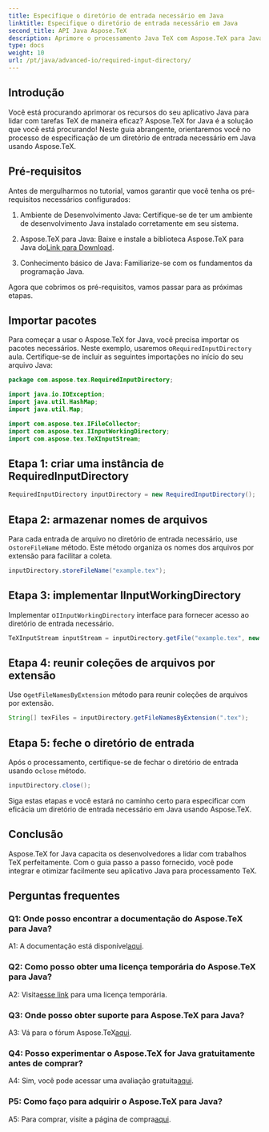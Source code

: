 ```yaml
---
title: Especifique o diretório de entrada necessário em Java
linktitle: Especifique o diretório de entrada necessário em Java
second_title: API Java Aspose.TeX
description: Aprimore o processamento Java TeX com Aspose.TeX para Java. Siga nosso guia passo a passo para especificar os diretórios de entrada necessários perfeitamente.
type: docs
weight: 10
url: /pt/java/advanced-io/required-input-directory/
---
```

## Introdução

Você está procurando aprimorar os recursos do seu aplicativo Java para lidar com tarefas TeX de maneira eficaz? Aspose.TeX for Java é a solução que você está procurando! Neste guia abrangente, orientaremos você no processo de especificação de um diretório de entrada necessário em Java usando Aspose.TeX.

## Pré-requisitos

Antes de mergulharmos no tutorial, vamos garantir que você tenha os pré-requisitos necessários configurados:

1. Ambiente de Desenvolvimento Java: Certifique-se de ter um ambiente de desenvolvimento Java instalado corretamente em seu sistema.

2.  Aspose.TeX para Java: Baixe e instale a biblioteca Aspose.TeX para Java do[Link para Download](https://releases.aspose.com/tex/java/).

3. Conhecimento básico de Java: Familiarize-se com os fundamentos da programação Java.

Agora que cobrimos os pré-requisitos, vamos passar para as próximas etapas.

## Importar pacotes

 Para começar a usar o Aspose.TeX for Java, você precisa importar os pacotes necessários. Neste exemplo, usaremos o`RequiredInputDirectory` aula. Certifique-se de incluir as seguintes importações no início do seu arquivo Java:

```java
package com.aspose.tex.RequiredInputDirectory;

import java.io.IOException;
import java.util.HashMap;
import java.util.Map;

import com.aspose.tex.IFileCollector;
import com.aspose.tex.IInputWorkingDirectory;
import com.aspose.tex.TeXInputStream;
```

## Etapa 1: criar uma instância de RequiredInputDirectory

```java
RequiredInputDirectory inputDirectory = new RequiredInputDirectory();
```

## Etapa 2: armazenar nomes de arquivos

 Para cada entrada de arquivo no diretório de entrada necessário, use o`storeFileName` método. Este método organiza os nomes dos arquivos por extensão para facilitar a coleta.

```java
inputDirectory.storeFileName("example.tex");
```

## Etapa 3: implementar IInputWorkingDirectory

 Implementar o`IInputWorkingDirectory` interface para fornecer acesso ao diretório de entrada necessário.

```java
TeXInputStream inputStream = inputDirectory.getFile("example.tex", new String[1], true);
```

## Etapa 4: reunir coleções de arquivos por extensão

 Use o`getFileNamesByExtension` método para reunir coleções de arquivos por extensão.

```java
String[] texFiles = inputDirectory.getFileNamesByExtension(".tex");
```

## Etapa 5: feche o diretório de entrada

 Após o processamento, certifique-se de fechar o diretório de entrada usando o`close` método.

```java
inputDirectory.close();
```

Siga estas etapas e você estará no caminho certo para especificar com eficácia um diretório de entrada necessário em Java usando Aspose.TeX.

## Conclusão

Aspose.TeX for Java capacita os desenvolvedores a lidar com trabalhos TeX perfeitamente. Com o guia passo a passo fornecido, você pode integrar e otimizar facilmente seu aplicativo Java para processamento TeX.

## Perguntas frequentes

### Q1: Onde posso encontrar a documentação do Aspose.TeX para Java?

 A1: A documentação está disponível[aqui](https://reference.aspose.com/tex/java/).

### Q2: Como posso obter uma licença temporária do Aspose.TeX para Java?

 A2: Visita[esse link](https://purchase.aspose.com/temporary-license/) para uma licença temporária.

### Q3: Onde posso obter suporte para Aspose.TeX para Java?

 A3: Vá para o fórum Aspose.TeX[aqui](https://forum.aspose.com/c/tex/47).

### Q4: Posso experimentar o Aspose.TeX for Java gratuitamente antes de comprar?

 A4: Sim, você pode acessar uma avaliação gratuita[aqui](https://releases.aspose.com/).

### P5: Como faço para adquirir o Aspose.TeX para Java?

 A5: Para comprar, visite a página de compra[aqui](https://purchase.aspose.com/buy).